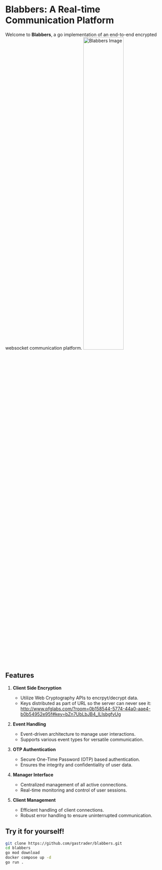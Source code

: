 # Blabbers: A Real-time Communication Platform

Welcome to **Blabbers**, a go implementation of an end-to-end encrypted websocket communication platform.
<img src="https://github.com/gastrader/blabbers/assets/37260212/dd9a054c-8a82-4680-9f81-0f04390a9409" alt="Blabbers Image" style="width: 50%;">


## Features

1. **Client Side Encryption**
   - Utilize Web Cryptography APIs to encrpyt/decrypt data.
   - Keys distributed as part of URL so the server can never see it: <br>
     http://www.pfglabs.com/?room=0b158544-5774-44a0-aae4-b0b54952e95f#key=bZn7UbLbJB4_ILIsbgfvUg

2. **Event Handling**
   - Event-driven architecture to manage user interactions.
   - Supports various event types for versatile communication.

3. **OTP Authentication**
   - Secure One-Time Password (OTP) based authentication.
   - Ensures the integrity and confidentiality of user data.

4. **Manager Interface**
   - Centralized management of all active connections.
   - Real-time monitoring and control of user sessions.

5. **Client Management**
   - Efficient handling of client connections.
   - Robust error handling to ensure uninterrupted communication.
     
## Try it for yourself!

```bash
git clone https://github.com/gastrader/blabbers.git
cd blabbers
go mod download
docker compose up -d
go run .
```



